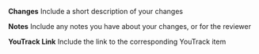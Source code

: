 **Changes**
Include a short description of your changes

**Notes**
Include any notes you have about your changes, or for the reviewer

**YouTrack Link**
Include the link to the corresponding YouTrack item
